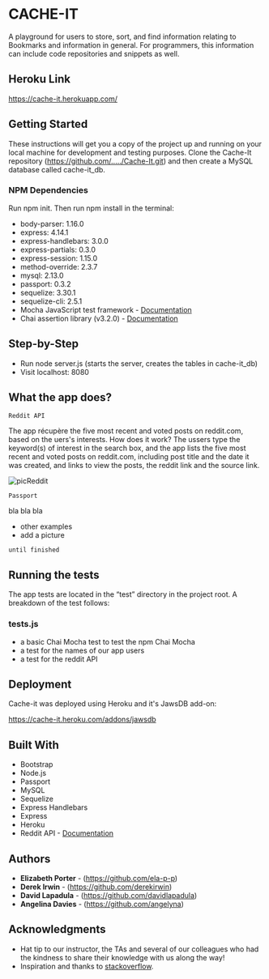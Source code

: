 # CACHE-IT

A playground for users to store, sort, and find information relating to Bookmarks and information in general. For programmers, this information can include code repositories and snippets as well.

## Heroku Link
https://cache-it.herokuapp.com/ 


## Getting Started

These instructions will get you a copy of the project up and running on your local machine for development and testing purposes. Clone the Cache-It repository (https://github.com/...../Cache-It.git) and then create a MySQL database called cache-it_db.

### NPM Dependencies
Run npm init. Then run npm install in the terminal:

* body-parser: 1.16.0
* express: 4.14.1
* express-handlebars: 3.0.0
* express-partials: 0.3.0
* express-session: 1.15.0
* method-override: 2.3.7
* mysql: 2.13.0
* passport: 0.3.2
* sequelize: 3.30.1
* sequelize-cli: 2.5.1
* Mocha JavaScript test framework - [Documentation](https://mochajs.org/)
* Chai assertion library (v3.2.0) - [Documentation](http://www.chaijs.com/)

## Step-by-Step

* Run node server.js (starts the server, creates the tables in cache-it_db)
* Visit localhost: 8080

## What the app does?

```
Reddit API 
```
  
  The app récupère the five most recent and voted posts on reddit.com, based on the uers's interests. How does it work? The ussers type the keyword(s) of interest in the search box, and the app lists the five most recent and voted posts on reddit.com, including post title and the date it was created, and links to view the posts, the reddit link and the source link.

![picReddit](public/assets/images/picReddit.png)

```
Passport
```
bla bla bla 

* other examples
* add a picture

```
until finished
```
## Running the tests

The app tests are located in the “test” directory in the project root. A breakdown of the test follows:

### tests.js
* a basic Chai Mocha test to test the npm Chai Mocha
* a test for the names of our app users
* a test for the reddit API

## Deployment
  
Cache-it was deployed using Heroku and it's JawsDB add-on:

https://cache-it.heroku.com/addons/jawsdb

## Built With

* Bootstrap
* Node.js
* Passport
* MySQL
* Sequelize
* Express Handlebars
* Express
* Heroku
* Reddit API - [Documentation](https://github.com/reddit-archive/reddit/wiki/API)

## Authors

* **Elizabeth Porter** - (https://github.com/ela-p-p)
* **Derek Irwin** - (https://github.com/derekirwin)
* **David Lapadula** - (https://github.com/davidlapadula)
* **Angelina Davies** - (https://github.com/angelyna)

## Acknowledgments

* Hat tip to our instructor, the TAs and several of our colleagues who had the kindness to share their knowledge with us along the way! 
* Inspiration and thanks to [stackoverflow](https://stackoverflow.com/).
